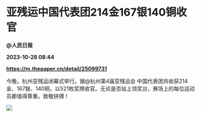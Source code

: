 # 亚残运中国代表团214金167银140铜收官
**@人民日报**

**2023-10-28 08:44**

**https://m.thepaper.cn/detail/25099731**

今晚，杭州亚残运闭幕式举行。据@杭州第4届亚残运会 中国代表团共收获214金、167银、140铜，以521枚奖牌收官。无论是否站上领奖台，赛场上的每位运动员都值得尊重。致敬拼搏！

![](https://imagecloud.thepaper.cn/thepaper/image/276/42/613.jpg)